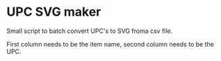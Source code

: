 # UPC SVG maker

Small script to batch convert UPC's to SVG froma csv file.

First column needs to be the item name, second column needs to be the UPC.